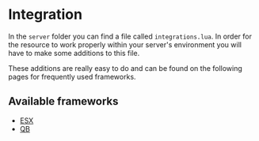 
# Integration

In the `server` folder you can find a file called `integrations.lua`. In order for the resource to 
work properly within your server's environment you will have to make some additions to this file.

These additions are really easy to do and can be found on the following pages for frequently used 
frameworks.

## Available frameworks

* [ESX](esx.md)
* [QB](qb.md)
